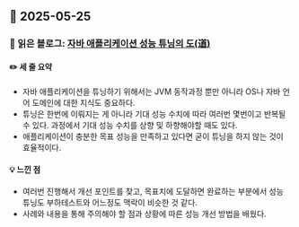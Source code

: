 ## 📅 2025-05-25
### 📖 읽은 블로그: [자바 애플리케이션 성능 튜닝의 도(道)](https://d2.naver.com/helloworld/184615)
#### ✏️ 세 줄 요약
- 자바 애플리케이션을 튜닝하기 위해서는 JVM 동작과정 뿐만 아니라 OS나 자바 언어 도메인에 대한 지식도 중요하다.
- 튜닝은 한번에 이뤄지는 게 아니라 기대 성능 수치에 따라 여러번 몇번이고 반복될 수 있다. 과정에서 기대 성능 수치를 상향 및 하향해야할 때도 있다.
- 애플리케이션이 충분한 목표 성능을 만족하고 있다면 굳이 튜닝을 하지 않는 것이 효율적이다.
#### 💡 느낀 점
- 여러번 진행해서 개선 포인트를 찾고, 목표치에 도달하면 완료하는 부분에서 성능 튜닝도 부하테스트와 어느정도 맥락이 비슷한 것 같다.
- 사례와 내용을 통해 주의해야 할 점과 상황에 따른 성능 개선 방법을 배웠다.